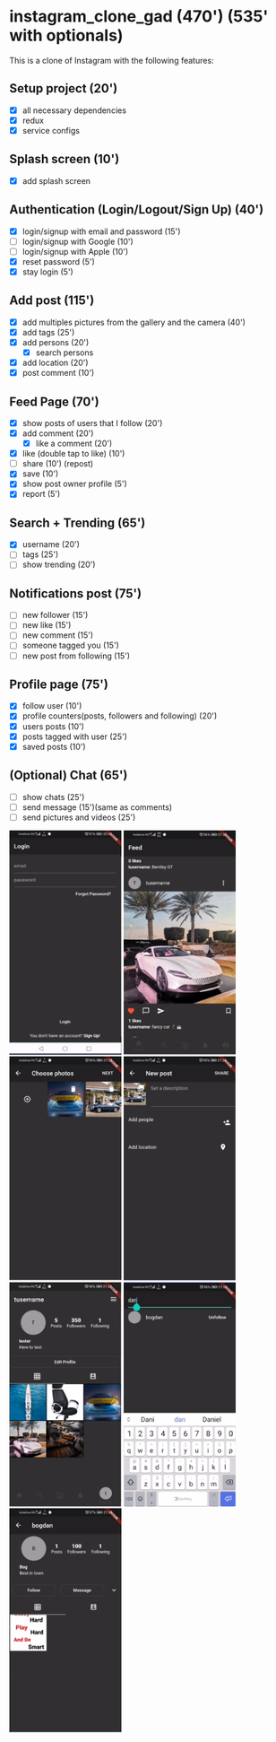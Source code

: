# instagram_clone_gad (470') (535' with optionals)

This is a clone of Instagram with the following features:

## Setup project (20')
* [x] all necessary dependencies
* [x] redux
* [x] service configs

## Splash screen (10')
* [x] add splash screen

## Authentication (Login/Logout/Sign Up) (40')
  * [x] login/signup with email and password (15')
  * [ ] login/signup with Google (10')
  * [ ] login/signup with Apple (10')
  * [x] reset password (5')
  * [x] stay login (5')

## Add post (115')
 * [x] add multiples pictures from the gallery and the camera (40')
 * [x] add tags (25')
 * [x] add persons (20')
      * [x] search persons
 * [x] add location (20')
 * [x] post comment (10')

## Feed Page (70')
  * [x] show posts of users that I follow (20')
  * [x] add comment (20')
    * [x] like a comment (20')
  * [x] like (double tap to like) (10')
  * [ ] share (10') (repost)
  * [x] save (10')
  * [x] show post owner profile (5')
  * [x] report (5')

## Search + Trending (65')
  * [x] username (20')
  * [ ] tags (25')
  * [ ] show trending (20')

## Notifications post (75')
  * [ ] new follower (15')
  * [ ] new like (15')
  * [ ] new comment (15')
  * [ ] someone tagged you (15')
  * [ ] new post from following (15')

## Profile page (75')
  * [x] follow user (10')
  * [x] profile counters(posts, followers and following) (20')
  * [x] users posts (10')
  * [x] posts tagged with user (25')
  * [x] saved posts (10')

## (Optional) Chat (65')
  * [ ] show chats (25')
  * [ ] send message (15')(same as comments)
  * [ ] send pictures and videos (25')
  
 <img src="https://github.com/bogdy9912/instagram_clone/blob/main/photos/login.PNG" alt="alt text" width="200" height="400">
 <img src="https://github.com/bogdy9912/instagram_clone/blob/main/photos/feed.PNG" alt="alt text" width="200" height="400">
 <img src="https://github.com/bogdy9912/instagram_clone/blob/main/photos/select_photo.PNG" alt="alt text" width="200" height="400">
 <img src="https://github.com/bogdy9912/instagram_clone/blob/main/photos/new_post.PNG" alt="alt text" width="200" height="400">
 <img src="https://github.com/bogdy9912/instagram_clone/blob/main/photos/profile.PNG" alt="alt text" width="200" height="400">
 <img src="https://github.com/bogdy9912/instagram_clone/blob/main/photos/search.PNG" alt="alt text" width="200" height="400">
 <img src="https://github.com/bogdy9912/instagram_clone/blob/main/photos/post_owner.PNG" alt="alt text" width="200" height="400">
